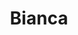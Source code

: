 ---
title: Bianca
artigo: a
picture: /images/b/Bianca.jpg
background: /images/fundos/listradopoa3.jpg
style: style-verde1
description: Significado do nome Bianca
full-description: Bianca é a versão italiana para o que seria Branca em Português. O seu significado é literal refere-se a branca, clara, luminosa, cândida.  Aqui, costumamos chamar de Bi ou Bia e, reza a lenda, que toda Bianca é extrovertida e generosa. Você conhece alguma Bianca assim?
---